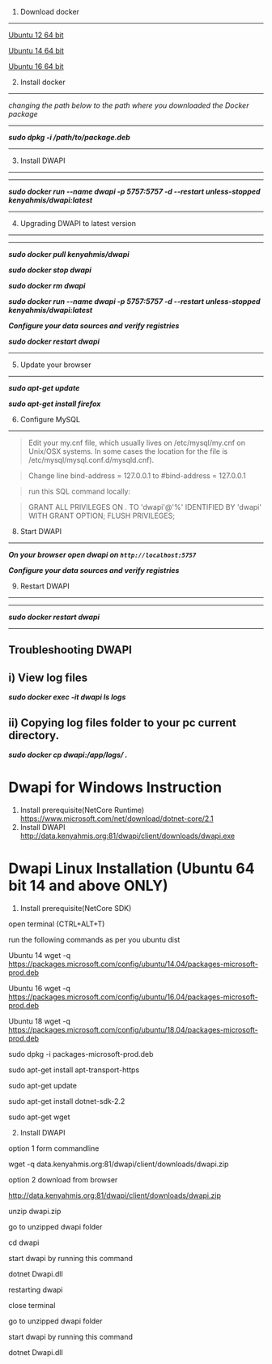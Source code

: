 1) Download docker
--------------
[Ubuntu 12 64 bit](https://apt.dockerproject.org/repo/pool/main/d/docker-engine/docker-engine_17.04.0~ce-0~ubuntu-precise_amd64.deb)

[Ubuntu 14 64 bit](https://download.docker.com/linux/ubuntu/dists/trusty/pool/stable/amd64/docker-ce_18.06.3~ce~3-0~ubuntu_amd64.deb)

[Ubuntu 16 64 bit](https://download.docker.com/linux/ubuntu/dists/xenial/pool/stable/amd64/docker-ce_18.09.6~3-0~ubuntu-xenial_amd64.deb)

2) Install docker
---
*changing the path below to the path where you downloaded the Docker package*
- - -
***sudo dpkg -i /path/to/package.deb***
- - -

3) Install DWAPI
---
- - -
***sudo docker run --name dwapi -p 5757:5757 -d --restart unless-stopped kenyahmis/dwapi:latest***
- - -

4) Upgrading DWAPI to latest version
---
- - -
***sudo docker pull kenyahmis/dwapi***

***sudo docker stop dwapi***

***sudo docker rm dwapi***

***sudo docker run --name dwapi -p 5757:5757 -d --restart unless-stopped kenyahmis/dwapi:latest***

***Configure your data sources and verify registries***

***sudo docker restart dwapi***
- - -

5) Update your browser
---
***sudo apt-get update***

***sudo apt-get install firefox***

6) Configure MySQL
---
>Edit your my.cnf file, which usually lives on /etc/mysql/my.cnf on Unix/OSX systems. In some cases the location for the file is /etc/mysql/mysql.conf.d/mysqld.cnf).

>Change line bind-address = 127.0.0.1 to #bind-address = 127.0.0.1

 >run this SQL command locally:

 >GRANT ALL PRIVILEGES ON *.* TO 'dwapi'@'%' IDENTIFIED BY 'dwapi' WITH GRANT OPTION;
 FLUSH PRIVILEGES;

8) Start DWAPI
---
 ***On your browser open dwapi on `http://localhost:5757`***

 ***Configure your data sources and verify registries***

9) Restart DWAPI
---
- - -
***sudo docker restart dwapi***
- - -
Troubleshooting DWAPI
--------------

i)  View log files   
--
 ***sudo docker exec -it dwapi ls logs***

ii)  Copying log files folder to your pc current directory. 
--
***sudo docker cp dwapi:/app/logs/ .***

# Dwapi for Windows Instruction

1) Install prerequisite(NetCore Runtime)
  https://www.microsoft.com/net/download/dotnet-core/2.1
2) Install DWAPI
  http://data.kenyahmis.org:81/dwapi/client/downloads/dwapi.exe

# Dwapi Linux Installation (Ubuntu 64 bit 14 and above ONLY)

1) Install prerequisite(NetCore SDK)

open terminal (CTRL+ALT+T)

run the following commands as per you ubuntu dist

Ubuntu 14
wget -q https://packages.microsoft.com/config/ubuntu/14.04/packages-microsoft-prod.deb

Ubuntu 16
wget -q https://packages.microsoft.com/config/ubuntu/16.04/packages-microsoft-prod.deb

Ubuntu 18
wget -q https://packages.microsoft.com/config/ubuntu/18.04/packages-microsoft-prod.deb

sudo dpkg -i packages-microsoft-prod.deb

sudo apt-get install apt-transport-https

sudo apt-get update

sudo apt-get install dotnet-sdk-2.2

sudo apt-get wget

2) Install DWAPI
  
  option 1 form commandline
  
  wget -q data.kenyahmis.org:81/dwapi/client/downloads/dwapi.zip
  
  option 2 download from browser
  
  http://data.kenyahmis.org:81/dwapi/client/downloads/dwapi.zip

  unzip dwapi.zip
  
  go to unzipped dwapi folder
  
  cd dwapi
  
  start dwapi by running this command
  
  dotnet Dwapi.dll
  
  restarting dwapi
  
  close terminal
  
  go to unzipped dwapi folder
  
  start dwapi by running this command
  
  dotnet Dwapi.dll
